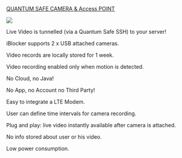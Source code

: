 
<a href="https://www.2transfer.eu/iblocker/camera/Wireless-CAMERA.pdf">QUANTUM SAFE CAMERA 
& Access POINT</a>


![](https://www.2transfer.eu/iblocker/camera/NO2.JPG)

Live Video is tunnelled (via a Quantum Safe SSH) to your server!

iBlocker supports 2 x USB attached cameras.

Video records are locally stored for 1 week.

Video recording enabled  only when motion is detected.

No Cloud, no Java!

No App, no Account no Third Party!

Easy to integrate a LTE Modem.

User can define time intervals for camera recording.

Plug and play: live video instantly available after camera is attached.

No info stored about user or his video.

Low power consumption.
